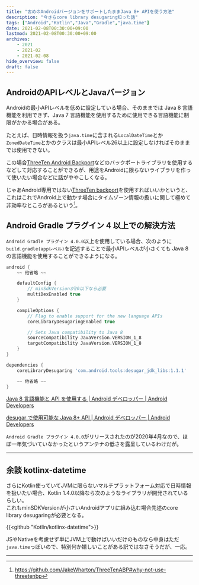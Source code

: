 ```yaml
---
title: "古めのAndroidバージョンをサポートしたままJava 8+ APIを使う方法"
description: "今さらcore library desugaring知った話"
tags: ["Android","Kotlin","Java","Gradle","java.time"]
date: 2021-02-08T00:30:00+09:00
lastmod: 2021-02-08T00:30:00+09:00
archives:
    - 2021
    - 2021-02
    - 2021-02-08
hide_overview: false
draft: false
---
```


## AndroidのAPIレベルとJavaバージョン

Androidの最小APIレベルを低めに設定している場合、そのままでは Java 8 言語機能を利用できず、Java 7 言語機能を使用するために使用できる言語機能に制限がかかる場合がある。

たとえば、日時情報を扱う`java.time`に含まれる`LocalDateTime`とか`ZonedDateTime`とかのクラスは最小APIレベル26以上に設定しなければそのままでは使用できない。

この場合[ThreeTen Android Backport](https://github.com/JakeWharton/ThreeTenABP)などのバックポートライブラリを使用するなどして対応することができるが、用途をAndroidに限らないライブラリを作って使いたい場合などに話がややこしくなる。

じゃあAndroid専用ではない[ThreeTen backport](https://github.com/ThreeTen/threetenbp)を使用すればいいかというと、これはこれでAndroid上で動かす場合にタイムゾーン情報の扱いに関して極めて非効率なところがあるという[^*]。

## Android Gradle プラグイン 4 以上での解決方法

`Android Gradle プラグイン 4.0.0`以上を使用している場合、次のように`build.gradle(appレベル)`を記述することで最小APIレベルが小さくても Java 8 の言語機能を使用することができるようになる。

```gradle:(app)build.gradle
android {
    ~~ 他省略 ~~

    defaultConfig {
        // minSdkVersionが20以下なら必要
        multiDexEnabled true
    }

    compileOptions {
        // Flag to enable support for the new language APIs
        coreLibraryDesugaringEnabled true

        // Sets Java compatibility to Java 8
        sourceCompatibility JavaVersion.VERSION_1_8
        targetCompatibility JavaVersion.VERSION_1_8
    }
}

dependencies {
    coreLibraryDesugaring 'com.android.tools:desugar_jdk_libs:1.1.1'

    ~~ 他省略 ~~
}
```

[Java 8 言語機能と API を使用する | Android デベロッパー | Android Developers](https://developer.android.com/studio/write/java8-support#library-desugaring)

[desugar で使用可能な Java 8+ API | Android デベロッパー | Android Developers](https://developer.android.com/studio/write/java8-support-table)

`Android Gradle プラグイン 4.0.0`がリリースされたのが2020年4月なので、ほぼ一年気づいていなかったというアンテナの低さを露呈しているわけだが。

---

## 余談 kotlinx-datetime

さらにKotlin使っていてJVMに限らないマルチプラットフォーム対応で日時情報を扱いたい場合、Kotlin 1.4.0以降なら次のようなライブラリが開発されているらしい。  
これもminSDKVersionが小さいAndroidアプリに組み込む場合先述のcore library desugaringが必要となる。

{{<github "Kotlin/kotlinx-datetime">}}

JSやNativeを考慮せず単にJVM上で動けばいいだけのものなら中身はただ`java.time`っぽいので、特別何か嬉しいことがある訳ではなさそうだが、一応。

---

[^*]: https://github.com/JakeWharton/ThreeTenABP#why-not-use-threetenbp
